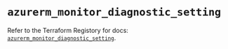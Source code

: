 # `azurerm_monitor_diagnostic_setting`

Refer to the Terraform Registory for docs: [`azurerm_monitor_diagnostic_setting`](https://registry.terraform.io/providers/hashicorp/azurerm/3.65.0/docs/resources/monitor_diagnostic_setting).
